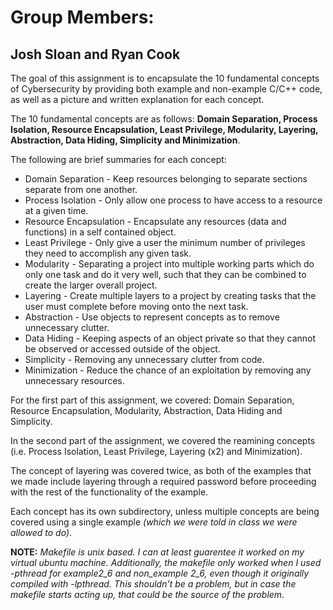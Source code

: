 # Group Members:
## Josh Sloan and Ryan Cook

The goal of this assignment is to encapsulate the 10 fundamental concepts of Cybersecurity by providing both example and non-example C/C++ code, as well as a picture and written explanation for each concept.

The 10 fundamental concepts are as follows: **Domain Separation, Process Isolation, Resource Encapsulation, Least Privilege, Modularity, Layering, Abstraction, Data Hiding, Simplicity and Minimization**.

The following are brief summaries for each concept:

* Domain Separation - Keep resources belonging to separate sections separate from one another.
* Process Isolation - Only allow one process to have access to a resource at a given time.
* Resource Encapsulation - Encapsulate any resources (data and functions) in a self contained object.
* Least Privilege - Only give a user the minimum number of privileges they need to accomplish any given task.
* Modularity - Separating a project into multiple working parts which do only one task and do it very well, such that they can be combined to create the larger overall project.
* Layering - Create multiple layers to a project by creating tasks that the user must complete before moving onto the next task.
* Abstraction - Use objects to represent concepts as to remove unnecessary clutter.
* Data Hiding - Keeping aspects of an object private so that they cannot be observed or accessed outside of the object.
* Simplicity - Removing any unnecessary clutter from code.
* Minimization - Reduce the chance of an exploitation by removing any unnecessary resources.

For the first part of this assignment, we covered: Domain Separation, Resource Encapsulation, Modularity, Abstraction, Data Hiding and Simplicity.

In the second part of the assignment, we covered the reamining concepts (i.e. Process Isolation, Least Privilege, Layering (x2) and Minimization).

The concept of layering was covered twice, as both of the examples that we made include layering through a required password before proceeding with the rest of the functionality of the example.

Each concept has its own subdirectory, unless multiple concepts are being covered using a single example _(which we were told in class we were allowed to do)_.

**NOTE:** _Makefile is unix based. I can at least guarentee it worked on my virtual ubuntu machine._
_Additionally, the makefile only worked when I used -pthread for example2_6 and non_example 2_6, even though it originally compiled with -lpthread. This shouldn't be a problem, but in case the makefile starts acting up, that could be the source of the problem._


